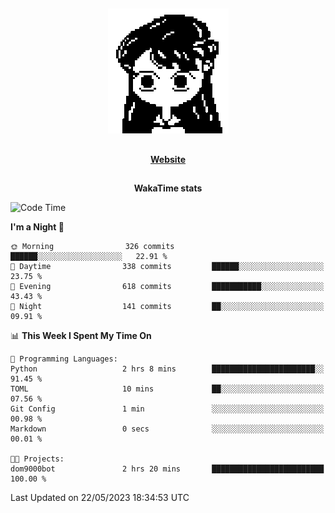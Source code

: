 ##

<p align="center">
  <img src="./person.gif" />
</p>

##

<div align="center">
  <p>
    <strong>
    <a href='https://domm.me'>Website</a>
    </strong>
  </p>
</div>

##

<div align="center">
  <p>
    <strong>
    WakaTime stats
    </strong>
  </p>
</div>

<!--START_SECTION:waka-->
![Code Time](http://img.shields.io/badge/Code%20Time-92%20hrs%204%20mins-blue)

**I'm a Night 🦉** 

```text
🌞 Morning                326 commits         ██████░░░░░░░░░░░░░░░░░░░   22.91 % 
🌆 Daytime                338 commits         ██████░░░░░░░░░░░░░░░░░░░   23.75 % 
🌃 Evening                618 commits         ███████████░░░░░░░░░░░░░░   43.43 % 
🌙 Night                  141 commits         ██░░░░░░░░░░░░░░░░░░░░░░░   09.91 % 
```


📊 **This Week I Spent My Time On** 

```text
💬 Programming Languages: 
Python                   2 hrs 8 mins        ███████████████████████░░   91.45 % 
TOML                     10 mins             ██░░░░░░░░░░░░░░░░░░░░░░░   07.56 % 
Git Config               1 min               ░░░░░░░░░░░░░░░░░░░░░░░░░   00.98 % 
Markdown                 0 secs              ░░░░░░░░░░░░░░░░░░░░░░░░░   00.01 % 

🐱‍💻 Projects: 
dom9000bot               2 hrs 20 mins       █████████████████████████   100.00 % 
```


 Last Updated on 22/05/2023 18:34:53 UTC
<!--END_SECTION:waka-->

